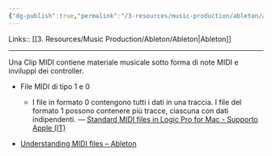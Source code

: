 ```yaml
---
{"dg-publish":true,"permalink":"/3-resources/music-production/ableton/ableton-importare-un-file-midi-mid/"}
---
```


Links:: [[3. Resources/Music Production/Ableton/Ableton\|Ableton]]

---
Una Clip MIDI contiene materiale musicale sotto forma di note MIDI e inviluppi dei controller.

- File MIDI di tipo 1 e 0
	- I file in formato 0 contengono tutti i dati in una traccia. I file del formato 1 possono contenere più tracce, ciascuna con dati indipendenti. — [Standard MIDI files in Logic Pro for Mac - Supporto Apple (IT)](https://support.apple.com/it-it/guide/logicpro/lgcpdf6a3851/mac#:~:text=Format%200%20files%20contain%20all,tracks%2C%20each%20with%20independent%20data.)

- [Understanding MIDI files – Ableton](https://help.ableton.com/hc/en-us/articles/209068169-Understanding-MIDI-files)


